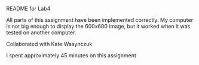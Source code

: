 README for Lab4

All parts of this assignment have been implemented correctly. My computer is not big enough to display the 600x600 image,
but it worked when it was tested on another computer.

Collaborated with Kate Wasynczuk

I spent approximately 45 minutes on this assignment

